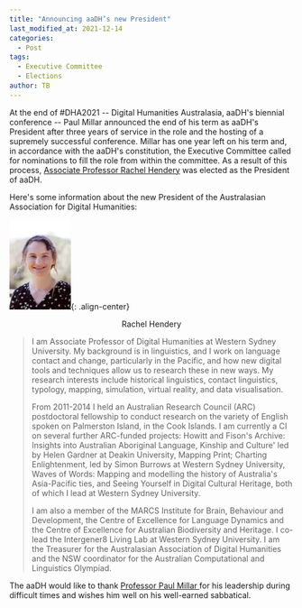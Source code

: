 ```yaml
---
title: "Announcing aaDH’s new President"
last_modified_at: 2021-12-14
categories:
  - Post
tags:
  - Executive Committee
  - Elections
author: TB
---
```


At the end of #DHA2021 -- Digital Humanities Australasia, aaDH's biennial conference -- Paul Millar announced the end of his term as aaDH's President after three years of service in the role and the hosting of a supremely successful conference. Millar has one year left on his term and, in accordance with the aaDH's constitution, the Executive Committee called for nominations to fill the role from within the committee. As a result of this process, [Associate Professor Rachel Hendery](https://www.westernsydney.edu.au/staff_profiles/WSU/associate_professor_rachel_hendery) was elected as the President of aaDH.

Here's some information about the new President of the Australasian Association for Digital Humanities:

![image-center](/assets/images/rachel-hendery.webp "Rachel Hendery"){: .align-center}
<center>
  Rachel Hendery
</center>

> I am Associate Professor of Digital Humanities at Western Sydney University. My background is in linguistics, and I work on language contact and change, particularly in the Pacific, and how new digital tools and techniques allow us to research these in new ways. My research interests include historical linguistics, contact linguistics, typology, mapping, simulation, virtual reality, and data visualisation.
>
> From 2011-2014 I held an Australian Research Council (ARC) postdoctoral fellowship to conduct research on the variety of English spoken on Palmerston Island, in the Cook Islands. I am currently a CI on several further ARC-funded projects: Howitt and Fison's Archive: Insights into Australian Aboriginal Language, Kinship and Culture' led by Helen Gardner at Deakin University, Mapping Print; Charting Enlightenment, led by Simon Burrows at Western Sydney University, Waves of Words: Mapping and modelling the history of Australia's Asia-Pacific ties, and Seeing Yourself in Digital Cultural Heritage, both of which I lead at Western Sydney University.
>
> I am also a member of the MARCS Institute for Brain, Behaviour and Development, the Centre of Excellence for Language Dynamics and the Centre of Excellence for Australian Biodiversity and Heritage. I co-lead the Intergener8 Living Lab at Western Sydney University. I am the Treasurer for the Australasian Association of Digital Humanities and the NSW coordinator for the Australian Computational and Linguistics Olympiad.

The aaDH would like to thank [Professor Paul Millar ](https://www.canterbury.ac.nz/arts/contact-us/people/paul-millar.html)for his leadership during difficult times and wishes him well on his well-earned sabbatical.